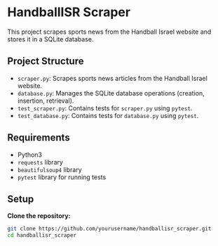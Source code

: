 # HandballISR Scraper

This project scrapes sports news from the Handball Israel website and stores it in a SQLite database.

## Project Structure

- `scraper.py`: Scrapes sports news articles from the Handball Israel website.
- `database.py`: Manages the SQLite database operations (creation, insertion, retrieval).
- `test_scraper.py`: Contains tests for `scraper.py` using `pytest`.
- `test_database.py`: Contains tests for `database.py` using `pytest`.

## Requirements

- Python3
- `requests` library
- `beautifulsoup4` library
- `pytest` library for running tests

## Setup

 **Clone the repository:**

   ```sh
   git clone https://github.com/yourusername/handballisr_scraper.git
   cd handballisr_scraper
